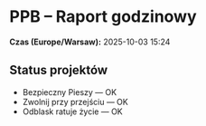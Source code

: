 # PPB – Raport godzinowy
**Czas (Europe/Warsaw):** 2025-10-03 15:24

## Status projektów
- Bezpieczny Pieszy — OK
- Zwolnij przy przejściu — OK
- Odblask ratuje życie — OK

